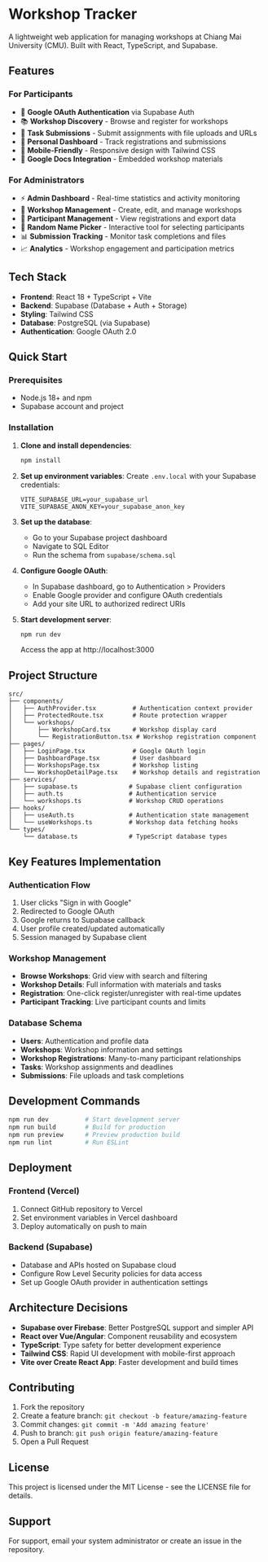 # Workshop Tracker

A lightweight web application for managing workshops at Chiang Mai University (CMU). Built with React, TypeScript, and Supabase.

## Features

### For Participants
- 🔐 **Google OAuth Authentication** via Supabase Auth
- 📚 **Workshop Discovery** - Browse and register for workshops
- 📝 **Task Submissions** - Submit assignments with file uploads and URLs
- 👥 **Personal Dashboard** - Track registrations and submissions
- 📱 **Mobile-Friendly** - Responsive design with Tailwind CSS
- 📄 **Google Docs Integration** - Embedded workshop materials

### For Administrators
- ⚡ **Admin Dashboard** - Real-time statistics and activity monitoring
- 🏫 **Workshop Management** - Create, edit, and manage workshops
- 👥 **Participant Management** - View registrations and export data
- 🎯 **Random Name Picker** - Interactive tool for selecting participants
- 📊 **Submission Tracking** - Monitor task completions and files
- 📈 **Analytics** - Workshop engagement and participation metrics

## Tech Stack

- **Frontend**: React 18 + TypeScript + Vite
- **Backend**: Supabase (Database + Auth + Storage)
- **Styling**: Tailwind CSS
- **Database**: PostgreSQL (via Supabase)
- **Authentication**: Google OAuth 2.0

## Quick Start

### Prerequisites

- Node.js 18+ and npm
- Supabase account and project

### Installation

1. **Clone and install dependencies**:
   ```bash
   npm install
   ```

2. **Set up environment variables**:
   Create `.env.local` with your Supabase credentials:
   ```
   VITE_SUPABASE_URL=your_supabase_url
   VITE_SUPABASE_ANON_KEY=your_supabase_anon_key
   ```

3. **Set up the database**:
   - Go to your Supabase project dashboard
   - Navigate to SQL Editor
   - Run the schema from `supabase/schema.sql`

4. **Configure Google OAuth**:
   - In Supabase dashboard, go to Authentication > Providers
   - Enable Google provider and configure OAuth credentials
   - Add your site URL to authorized redirect URIs

5. **Start development server**:
   ```bash
   npm run dev
   ```

   Access the app at http://localhost:3000

## Project Structure

```
src/
├── components/
│   ├── AuthProvider.tsx          # Authentication context provider
│   ├── ProtectedRoute.tsx        # Route protection wrapper
│   └── workshops/
│       ├── WorkshopCard.tsx      # Workshop display card
│       └── RegistrationButton.tsx # Workshop registration component
├── pages/
│   ├── LoginPage.tsx             # Google OAuth login
│   ├── DashboardPage.tsx         # User dashboard
│   ├── WorkshopsPage.tsx         # Workshop listing
│   └── WorkshopDetailPage.tsx    # Workshop details and registration
├── services/
│   ├── supabase.ts              # Supabase client configuration
│   ├── auth.ts                  # Authentication service
│   └── workshops.ts             # Workshop CRUD operations
├── hooks/
│   ├── useAuth.ts               # Authentication state management
│   └── useWorkshops.ts          # Workshop data fetching hooks
└── types/
    └── database.ts              # TypeScript database types
```

## Key Features Implementation

### Authentication Flow
1. User clicks "Sign in with Google"
2. Redirected to Google OAuth
3. Google returns to Supabase callback
4. User profile created/updated automatically
5. Session managed by Supabase client

### Workshop Management
- **Browse Workshops**: Grid view with search and filtering
- **Workshop Details**: Full information with materials and tasks
- **Registration**: One-click register/unregister with real-time updates
- **Participant Tracking**: Live participant counts and limits

### Database Schema
- **Users**: Authentication and profile data
- **Workshops**: Workshop information and settings
- **Workshop Registrations**: Many-to-many participant relationships
- **Tasks**: Workshop assignments and deadlines
- **Submissions**: File uploads and task completions

## Development Commands

```bash
npm run dev          # Start development server
npm run build        # Build for production
npm run preview      # Preview production build
npm run lint         # Run ESLint
```

## Deployment

### Frontend (Vercel)
1. Connect GitHub repository to Vercel
2. Set environment variables in Vercel dashboard
3. Deploy automatically on push to main

### Backend (Supabase)
- Database and APIs hosted on Supabase cloud
- Configure Row Level Security policies for data access
- Set up Google OAuth provider in authentication settings

## Architecture Decisions

- **Supabase over Firebase**: Better PostgreSQL support and simpler API
- **React over Vue/Angular**: Component reusability and ecosystem
- **TypeScript**: Type safety for better development experience
- **Tailwind CSS**: Rapid UI development with mobile-first approach
- **Vite over Create React App**: Faster development and build times

## Contributing

1. Fork the repository
2. Create a feature branch: `git checkout -b feature/amazing-feature`
3. Commit changes: `git commit -m 'Add amazing feature'`
4. Push to branch: `git push origin feature/amazing-feature`
5. Open a Pull Request

## License

This project is licensed under the MIT License - see the LICENSE file for details.

## Support

For support, email your system administrator or create an issue in the repository.